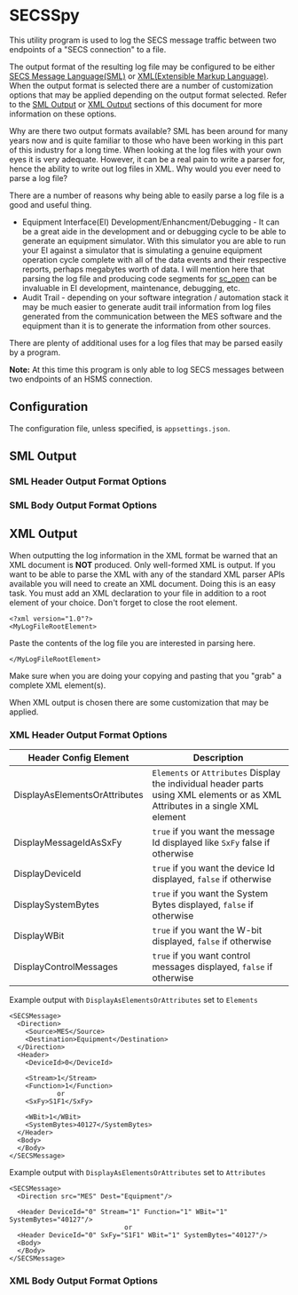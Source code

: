 # SECSSpy
This utility program is used to log the SECS message traffic between two endpoints of a &quot;SECS connection&quot; to a file.

The output format of the resulting log file may be configured to be either [SECS Message Language(SML)](https://www.peergroup.com/resources/secs-message-language/) or [XML(Extensible Markup Language)](https://www.w3.org/standards/xml/core).  When the output format is selected there are a number of customization options that may be applied depending on the output format selected.  Refer to the [SML Output](#sml-output) or [XML Output](#xml-output) sections of this document for more information on these options.

Why are there two output formats available?  SML has been around for many years now and is quite familiar to those who have been working in this part of this industry for a long time.  When looking at the log files with your own eyes it is very adequate.  However, it can be a real pain to write a parser for, hence the ability to write out log files in XML.  Why would you ever need to parse a log file?

There are a number of reasons why being able to easily parse a log file is a good and useful thing.
- Equipment Interface(EI) Development/Enhancment/Debugging - It can be a great aide in the development and or debugging cycle to be able to generate an equipment simulator.  With this simulator you are able to run your EI against a simulator that is simulating a genuine equipment operation cycle complete with all of the data events and their respective reports, perhaps megabytes worth of data.  I will mention here that parsing the log file and producing code segments for [sc_open](https://github.com/dkaip/sc_open) can be invaluable in EI development, maintenance, debugging, etc.
- Audit Trail - depending on your software integration / automation stack it may be much easier to generate audit trail information from log files generated from the communication between the MES software and the equipment than it is to generate the information from other sources.

There are plenty of additional uses for a log files that may be parsed easily by a program.

**Note:** At this time this program is only able to log SECS messages between two endpoints of an HSMS connection.

## Configuration
The configuration file, unless specified, is `appsettings.json`.

## SML Output

### SML Header Output Format Options

### SML Body Output Format Options

## XML Output
When outputting the log information in the XML format be warned that an XML document is **NOT** produced.  Only well-formed XML is output.  If you want to be able to parse the XML with any of the standard XML parser APIs available you will need to create an XML document.  Doing this is an easy task.  You must add an XML declaration to your file in addition to a root element of your choice.  Don't forget to close the root element.

```
<?xml version="1.0"?>
<MyLogFileRootElement>
```
Paste the contents of the log file you are interested in parsing here.
```
</MyLogFileRootElement>
```

Make sure when you are doing your copying and pasting that you &quot;grab&quot; a complete XML element(s).

When XML output is chosen there are some customization that may be applied.

### XML Header Output Format Options
|Header Config Element  | Description|
| --- | --- |
|DisplayAsElementsOrAttributes| `Elements` or `Attributes` Display the individual header parts using XML elements or as XML Attributes in a single XML element|
|DisplayMessageIdAsSxFy| `true` if you want the message Id displayed like `SxFy` false if otherwise| 
|DisplayDeviceId| `true` if you want the device Id displayed, `false` if otherwise|
|DisplaySystemBytes| `true` if you want the System Bytes displayed, `false` if otherwise|
|DisplayWBit|`true` if you want the W-bit displayed, `false` if otherwise|
|DisplayControlMessages|`true` if you want control messages displayed, `false` if otherwise|


Example output with `DisplayAsElementsOrAttributes` set to `Elements`
```
<SECSMessage>
  <Direction>
    <Source>MES</Source>
    <Destination>Equipment</Destination>
  </Direction>
  <Header>
    <DeviceId>0</DeviceId>

    <Stream>1</Stream>
    <Function>1</Function>
            or
    <SxFy>S1F1</SxFy>

    <WBit>1</WBit>
    <SystemBytes>40127</SystemBytes>
  </Header>
  <Body>
  </Body>
</SECSMessage>
```

Example output with `DisplayAsElementsOrAttributes` set to `Attributes`
```
<SECSMessage>
  <Direction src="MES" Dest="Equipment"/>

  <Header DeviceId="0" Stream="1" Function="1" WBit="1" SystemBytes="40127"/>
                             or
  <Header DeviceId="0" SxFy="S1F1" WBit="1" SystemBytes="40127"/>
  <Body>
  </Body>
</SECSMessage>
```

### XML Body Output Format Options